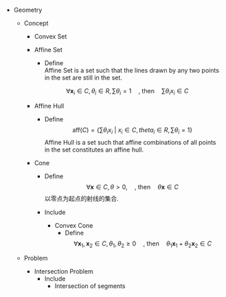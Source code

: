 * Geometry
  - Concept 
    * Convex Set

    * Affine Set
      - Define  
        Affine Set is a set such that the lines drawn by any two points in the set are still in the set.  

      $$\forall \boldsymbol x_i \in C, θ_i \in R, \sum θ_i = 1 \quad \text{, then}\quad \sum θ_i x_i \in C$$

    * Affine Hull
      - Define  
        $$\text{aff}(C) = \left\{\sum θ_i x_i\ |\ x_i\in C,theta_i \in R, \sum θ_i = 1  \right\}$$
        Affine Hull is a set such that affine combinations of all points in the set constitutes an affine hull.

    * Cone
      - Define  
        $$\forall \boldsymbol x \in C, θ > 0, \quad \text{, then}\quad θ \boldsymbol x \in C$$
        以零点为起点的射线的集合.

      - Include
        * Convex Cone
          - Define  
            $$\forall \boldsymbol x_1, \boldsymbol x_2 \in C, θ_1,θ_2 ≥ 0 \quad \text{, then}\quad θ_1 \boldsymbol x_1 + θ_2 \boldsymbol x_2 \in C$$

  - Problem
    * Intersection Problem
      - Include
        * Intersection of segments  
